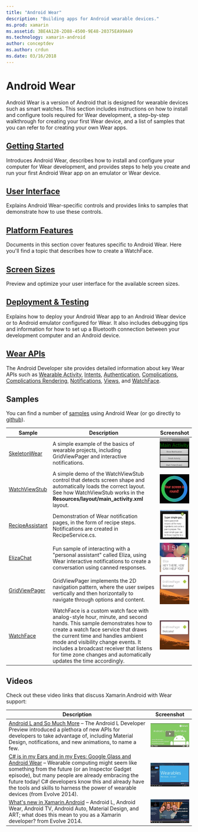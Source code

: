 ```yaml
---
title: "Android Wear"
description: "Building apps for Android wearable devices."
ms.prod: xamarin
ms.assetid: 3BE4A128-2D88-4500-9E48-20375EA99A49
ms.technology: xamarin-android
author: conceptdev
ms.author: crdun
ms.date: 03/16/2018
---
```


# Android Wear

Android Wear is a version of Android that is designed for wearable
devices such as smart watches. This section includes instructions on
how to install and configure tools required for Wear development, a
step-by-step walkthrough for creating your first Wear device, and a
list of samples that you can refer to for creating your own Wear apps.

##  [Getting Started](~/android/wear/get-started/index.md)

Introduces Android Wear, describes how to install and configure your
computer for Wear development, and provides steps to help you create
and run your first Android Wear app on an emulator or Wear device.

##  [User Interface](~/android/wear/user-interface/index.md)

Explains Android Wear-specific controls and provides links to 
samples that demonstrate how to use these controls.

##  [Platform Features](~/android/wear/platform/index.md)

Documents in this section cover features specific to Android Wear. Here
you'll find a topic that describes how to create a WatchFace.

##  [Screen Sizes](~/android/wear/screen-sizes.md)

Preview and optimize your user interface for the available screen sizes.

##  [Deployment & Testing](~/android/wear/deploy-test/index.md)

Explains how to deploy your Android Wear app to an Android
Wear device or to Android emulator configured for Wear. It also
includes debugging tips and information for how to set up a Bluetooth
connection between your development computer and an Android device.

##  [Wear APIs](https://developer.android.com/reference/android/support/wearable)

The Android Developer site provides detailed information about key Wear APIs
such as [Wearable Activity](https://developer.android.com/reference/android/support/wearable/activity/package-summary.html),
[Intents](https://developer.android.com/reference/com/google/android/wearable/intent/package-summary.html),
[Authentication](https://developer.android.com/reference/android/support/wearable/authentication/package-summary.html),
[Complications](https://developer.android.com/reference/android/support/wearable/complications/package-summary.html),
[Complications Rendering](https://developer.android.com/reference/android/support/wearable/complications/rendering/package-summary.html),
[Notifications](https://developer.android.com/reference/android/support/wearable/notifications/package-summary.html),
[Views](https://developer.android.com/reference/android/support/wearable/view/package-summary.html), and
[WatchFace](https://developer.android.com/reference/android/support/wearable/watchface/package-summary.html).



## Samples

You can find a number of 
[samples](https://developer.xamarin.com/samples/android/Android%20Wear/) using Android Wear (or go 
directly to 
[github](https://github.com/xamarin/monodroid-samples/tree/master/wear)). 

|Sample|Description|Screenshot|
|--- |--- |--- |
|[SkeletonWear](https://developer.xamarin.com/samples/SkeletonWear/)|A simple example of the basics of wearable projects, including GridViewPager and interactive notifications.|![Screenshot of Skeletonwear](images/skeleton.png)|
|[WatchViewStub](https://developer.xamarin.com/samples/WatchViewStub/)|A simple demo of the WatchViewStub control that detects screen shape and automatically loads the correct layout.  See how WatchViewStub works in the **Resources/layout/main_activity.xml** layout.|![Screenshot of WatchViewStub](images/watchview.png)|
|[RecipeAssistant](https://developer.xamarin.com/samples/RecipeAssistant/)|Demonstration of Wear notification pages, in the form of recipe steps. Notifications are created in RecipeService.cs.|![Screenshot of RecipeAssistant](images/recipeassist.png)|
|[ElizaChat](https://developer.xamarin.com/samples/ElizaChat/)|Fun sample of interacting with a "personal assistant" called Eliza, using Wear interactive notifications to create a conversation using canned responses.|![Screenshot of ElizaChat](images/eliza.png)|
|[GridViewPager](https://developer.xamarin.com/samples/GridViewPager/)|GridViewPager implements the 2D navigation pattern, where the user swipes vertically and then horizontally to navigate through options and content.|![Screenshot of GridViewPager](images/gridviewpager.png)|
|[WatchFace](https://developer.xamarin.com/samples/monodroid/wear/WatchFace)|WatchFace is a custom watch face with analog-style hour, minute, and second hands. This sample demonstrates how to create a watch face service that draws the current time and handles ambient mode and visibility change events. It includes a broadcast receiver that listens for time zone changes and automatically updates the time accordingly.|![Screenshot of WatchFace](images/gridviewpager.png)|


##  Videos

Check out these video links that discuss Xamarin.Android with Wear support:

|Description|Screenshot|
|--- |--- |
|[Android L and So Much More](https://blog.xamarin.com/webinar-recording-android-l-and-so-much-more/) &ndash; The Android L Developer Preview introduced a plethora of new APIs for developers to take advantage of, including Material Design, notifications, and new animations, to name a few.|![Video screenshot of presentation](images/video-android-l.png)|
|[C# is in my Ears and in my Eyes: Google Glass and Android Wear](https://www.youtube.com/watch?v=80H8tXByZQc) &ndash; Wearable computing might seem like something from the future (or an Inspector Gadget episode), but many people are already embracing the future today! C# developers know this and already have the tools and skills to harness the power of wearable devices (from Evolve 2014).|![Video screenshot of presentation](images/video-eyes-ears.png)|
|[What's new in Xamarin.Android](https://www.youtube.com/watch?v=Gpqc2XZIQfU) &ndash; Android L, Android Wear, Android TV, Android Auto, Material Design, and ART; what does this mean to you as a Xamarin developer? from Evolve 2014.|![Video screenshot of presentation](Images/video-whats-new.png)|


<!--

March 18
https://blog.xamarin.com/android-wear/

August 14
https://blog.xamarin.com/android-l-developer-preview-android-wear-support/

August 27
https://blog.xamarin.com/tips-for-your-first-android-wear-app/

Watch Face
https://github.com/Redth/Xamarin.Wear.WatchFace
-->
